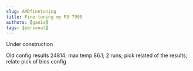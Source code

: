 ```yaml
---
slug: AMDfinetuning
title: Fine tuning my R9 7900
authors: [gan1a]
tags: [personal]
---
```


Under construction 

Old config results 24814; max temp 86.1; 2 runs; pick related of the results; relate pick of bios config